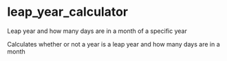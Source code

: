 # leap_year_calculator
Leap year and how many days are in a month of a specific year

Calculates whether or not a year is a leap year and how many days are in a month
